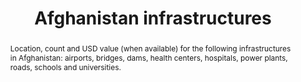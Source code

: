---
schema: rdl
title: Afghanistan infrastructures
organization: GFDRR
filename: exp-afg-infrastructures
resources:
  - name: Afghanistan infrastructures
    aggregation_type: Grid
    format:
      - geotiff
    resource_description: ''
    h-res: 90 m
    epsg: 32642 (WGS84 UTM42N)
    url: >-
      https://rdl-jkan-datasets.s3-ap-southeast-2.amazonaws.com/exposure/exp-afg-infrastructures.zip
category:
  - Exposure
abstract: "Location, count and USD value (when available) for the following infrastructures in Afghanistan:\r\nairports, bridges, dams, health centers, hospitals, power plants, roads, schools and universities."
notes: ''
source: AF-MHRA
model_date: '2016'
version: '1'
purpose: >-
  These maps have been derived on a nation-wide scale for the purpose of
  identifying high-risk areas on the district and provincial scale, from which
  decisions can be made on allocating efforts for more detailed site specific
  hazard and risk analysis. Use of this information on smaller scales should be
  applied with care. Importantly for on a local scale, it is often the case that
  more detailed case history and hazard information is required to perform such
  hazard and risk modelling, particularly where applied to dimension mitigation
  structures or strategies.
project: Afghanistan Multi-Hazard Risk Assessment (MHRA)
biblio_title: World Bank (2018) - Afghanistan Multi-Hazard Risk Assessment
biblio_url: 'https://www.gfdrr.org/sites/default/files/publication/Afghanistan_MHRA.pdf'
geo_coverage:
  - AFG
license: 'https://creativecommons.org/licenses/by/4.0/'
maintainer: GFDRR
maintainer_email: contact@riskdatalibrary.org
exposure_category:
  - Infrastructures
occupancy:
  - Infrastructure
occupancy_time: ''
taxonomy_source: ''
taxonomy_code: ''
event_time_year: ''
add_attributes: ''
val_type:
  - Structure
val_unit: USD
---